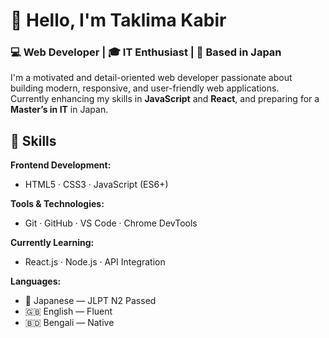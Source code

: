 # 👋 Hello, I'm **Taklima Kabir**  
### 💻 Web Developer | 🎓 IT Enthusiast | 🗾 Based in Japan  

I'm a motivated and detail-oriented web developer passionate about building modern, responsive, and user-friendly web applications.  
Currently enhancing my skills in **JavaScript** and **React**, and preparing for a **Master’s in IT** in Japan.  

## 🚀 Skills

**Frontend Development:**  
- HTML5 · CSS3 · JavaScript (ES6+)  

**Tools & Technologies:**  
- Git · GitHub · VS Code · Chrome DevTools  

**Currently Learning:**  
- React.js · Node.js · API Integration  

**Languages:**  
- 🏅 Japanese — JLPT N2 Passed  
- 🇬🇧 English — Fluent  
- 🇧🇩 Bengali — Native  




